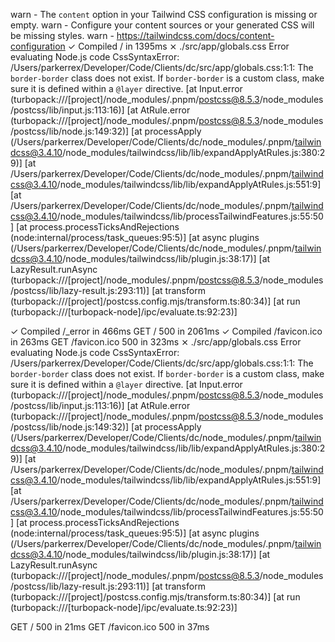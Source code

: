 warn - The `content` option in your Tailwind CSS configuration is missing or empty.
warn - Configure your content sources or your generated CSS will be missing styles.
warn - https://tailwindcss.com/docs/content-configuration
 ✓ Compiled / in 1395ms
 ⨯ ./src/app/globals.css
Error evaluating Node.js code
CssSyntaxError: /Users/parkerrex/Developer/Code/Clients/dc/src/app/globals.css:1:1: The `border-border` class does not exist. If `border-border` is a custom class, make sure it is defined within a `@layer` directive.
    [at Input.error (turbopack:///[project]/node_modules/.pnpm/postcss@8.5.3/node_modules/postcss/lib/input.js:113:16)]
    [at AtRule.error (turbopack:///[project]/node_modules/.pnpm/postcss@8.5.3/node_modules/postcss/lib/node.js:149:32)]
    [at processApply (/Users/parkerrex/Developer/Code/Clients/dc/node_modules/.pnpm/tailwindcss@3.4.10/node_modules/tailwindcss/lib/lib/expandApplyAtRules.js:380:29)]
    [at /Users/parkerrex/Developer/Code/Clients/dc/node_modules/.pnpm/tailwindcss@3.4.10/node_modules/tailwindcss/lib/lib/expandApplyAtRules.js:551:9]
    [at /Users/parkerrex/Developer/Code/Clients/dc/node_modules/.pnpm/tailwindcss@3.4.10/node_modules/tailwindcss/lib/processTailwindFeatures.js:55:50]
    [at process.processTicksAndRejections (node:internal/process/task_queues:95:5)]
    [at async plugins (/Users/parkerrex/Developer/Code/Clients/dc/node_modules/.pnpm/tailwindcss@3.4.10/node_modules/tailwindcss/lib/plugin.js:38:17)]
    [at LazyResult.runAsync (turbopack:///[project]/node_modules/.pnpm/postcss@8.5.3/node_modules/postcss/lib/lazy-result.js:293:11)]
    [at transform (turbopack:///[project]/postcss.config.mjs/transform.ts:80:34)]
    [at run (turbopack:///[turbopack-node]/ipc/evaluate.ts:92:23)]


 ✓ Compiled /_error in 466ms
 GET / 500 in 2061ms
 ✓ Compiled /favicon.ico in 263ms
 GET /favicon.ico 500 in 323ms
 ⨯ ./src/app/globals.css
Error evaluating Node.js code
CssSyntaxError: /Users/parkerrex/Developer/Code/Clients/dc/src/app/globals.css:1:1: The `border-border` class does not exist. If `border-border` is a custom class, make sure it is defined within a `@layer` directive.
    [at Input.error (turbopack:///[project]/node_modules/.pnpm/postcss@8.5.3/node_modules/postcss/lib/input.js:113:16)]
    [at AtRule.error (turbopack:///[project]/node_modules/.pnpm/postcss@8.5.3/node_modules/postcss/lib/node.js:149:32)]
    [at processApply (/Users/parkerrex/Developer/Code/Clients/dc/node_modules/.pnpm/tailwindcss@3.4.10/node_modules/tailwindcss/lib/lib/expandApplyAtRules.js:380:29)]
    [at /Users/parkerrex/Developer/Code/Clients/dc/node_modules/.pnpm/tailwindcss@3.4.10/node_modules/tailwindcss/lib/lib/expandApplyAtRules.js:551:9]
    [at /Users/parkerrex/Developer/Code/Clients/dc/node_modules/.pnpm/tailwindcss@3.4.10/node_modules/tailwindcss/lib/processTailwindFeatures.js:55:50]
    [at process.processTicksAndRejections (node:internal/process/task_queues:95:5)]
    [at async plugins (/Users/parkerrex/Developer/Code/Clients/dc/node_modules/.pnpm/tailwindcss@3.4.10/node_modules/tailwindcss/lib/plugin.js:38:17)]
    [at LazyResult.runAsync (turbopack:///[project]/node_modules/.pnpm/postcss@8.5.3/node_modules/postcss/lib/lazy-result.js:293:11)]
    [at transform (turbopack:///[project]/postcss.config.mjs/transform.ts:80:34)]
    [at run (turbopack:///[turbopack-node]/ipc/evaluate.ts:92:23)]


 GET / 500 in 21ms
 GET /favicon.ico 500 in 37ms

